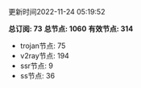 更新时间2022-11-24 05:19:52

**总订阅: 73**
**总节点: 1060**
**有效节点: 314**
- trojan节点: 75
- v2ray节点: 194
- ssr节点: 9
- ss节点: 36

